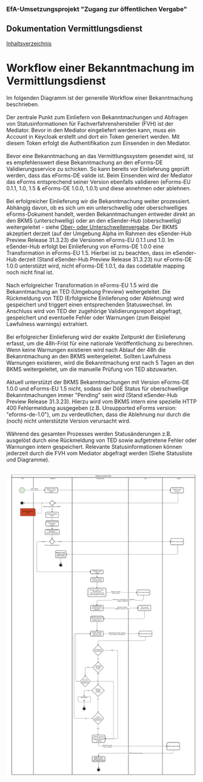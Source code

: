 ### EfA-Umsetzungsprojekt "Zugang zur öffentlichen Vergabe"
## Dokumentation Vermittlungsdienst
[Inhaltsverzeichnis](/documentation/documentation.md)
<br>

# Workflow einer Bekanntmachung im Vermittlungsdienst

Im folgenden Diagramm ist der generelle Workflow einer Bekanntmachung beschrieben.
<br><br>
Der zentrale Punkt zum Einliefern von Bekanntmachungen und Abfragen von Statusinformationen für Fachverfahrenshersteller (FVH) ist der Mediator. Bevor in den Mediator eingeliefert werden kann, muss ein Account in Keycloak erstellt und dort ein Token generiert werden. Mit diesem Token erfolgt die Authentifikation zum Einsenden in den Mediator.
<br><br>
Bevor eine Bekanntmachung an das Vermittlungssystem gesendet wird, ist es empfehlenswert diese Bekanntmachung an den eForms-DE Validierungsservice zu schicken. So kann bereits vor Einlieferung geprüft werden, dass das eForms-DE valide ist. Beim Einsenden wird der Mediator das eForms entsprechend seiner Version ebenfalls validieren (eForms-EU 0.1.1, 1.0, 1.5 & eForms-DE 1.0.0, 1.0.1) und diese annehmen oder ablehnen. 
<br><br>
Bei erfolgreicher Einlieferung wir die Bekanntmachung weiter prozessiert. Abhängig davon, ob es sich um ein unterschwellig oder oberschwelliges eForms-Dokument handelt, werden Bekanntmachungen entweder direkt an den BKMS (unterschwellig) oder an den eSender-Hub (oberschwellig) weitergeleitet - siehe [Ober- oder Unterschwellenvergabe](/documentation/Ober-oder_unterschwellenvergabe.md). Der BKMS akzeptiert derzeit (auf der Umgebung Alpha im Rahmen des eSender-Hub Preview Release 31.3.23) die Versionen eForms-EU 0.1.1 und 1.0. Im eSender-Hub erfolgt bei Einlieferung von eForms-DE 1.0.0 eine Transformation in eForms-EU 1.5. Hierbei ist zu beachten, dass im eSender-Hub derzeit (Stand eSender-Hub Preview Release 31.3.23) nur eForms-DE 1.0.0 unterstützt wird, nicht eForms-DE 1.0.1, da das codetable mapping noch nicht final ist.
<br><br>
Nach erfolgreicher Transformation in eForms-EU 1.5 wird die Bekanntmachung an TED (Umgebung Preview) weitergeleitet. Die Rückmeldung von TED (Erfolgreiche Einlieferung oder Ablehnung) wird gespeichert und triggert einen entsprechenden Statuswechsel. Im Anschluss wird von TED der zugehörige Validierungsreport abgefragt, gespeichert und eventuelle Fehler oder Warnungen (zum Beispiel Lawfulness warnings) extrahiert. 
<br><br>
Bei erfolgreicher Einlieferung wird der exakte Zeitpunkt der Einlieferung erfasst, um die 48h-Frist für eine nationale Veröffentlichung zu berechnen. Wenn keine Warnungen existieren wird nach Ablauf der 48h die Bekanntmachung an den BKMS weitergeleitet. Sollten Lawfulness Warnungen existieren, wird die Bekanntmachung erst nach 5 Tagen an den BKMS weitergeleitet, um die manuelle Prüfung von TED abzuwarten. 
<br><br>
Aktuell unterstützt der BKMS Bekanntmachungen mit Version eForms-DE 1.0.0 und eForms-EU 1.5 nicht, sodass der DöE Status für oberschwellige Bekanntmachungen immer "Pending" sein wird (Stand eSender-Hub Preview Release 31.3.23). Hierzu wird vom BKMS intern eine spezielle HTTP 400 Fehlermeldung ausgegeben (z.B. Unsupported eForms version: "eforms-de-1.0"), um zu verdeutlichen, dass die Ablehnung nur durch die (noch) nicht unterstützte Version verursacht wird. 
<br><br>
Während des gesamten Prozesses werden Statusänderungen z.B. ausgelöst durch eine Rückmeldung von TED sowie aufgetretene Fehler oder Warnungen intern gespeichert. Relevante Statusinformationen können jederzeit durch die FVH vom Mediator abgefragt werden (Siehe Statusliste und Diagramme).
<br><br>

![Workflow Diagramm](/documentation/images/workflow_2.png)


